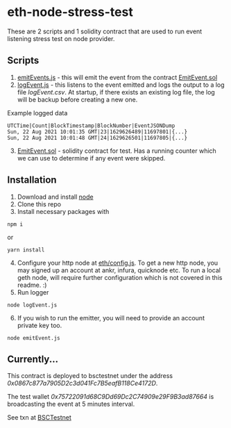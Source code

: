 # eth-node-stress-test

These are 2 scripts and 1 solidity contract that are used to run event listening stress test on node provider.

## Scripts

1. [emitEvents.js](emitEvents.js) - this will emit the event from the contract [EmitEvent.sol](EmitEvent.sol)
2. [logEvent.js](logEvent.js) - this listens to the event emitted and logs the output to a log file *logEvent.csv*. At startup, if there exists an existing log file, the log will be backup before creating a new one. 

Example logged data
```
UTCTime|Count|BlockTimestamp|BlockNumber|EventJSONDump
Sun, 22 Aug 2021 10:01:35 GMT|23|1629626489|11697801|{...}
Sun, 22 Aug 2021 10:01:48 GMT|24|1629626501|11697805|{...}

```
3. [EmitEvent.sol](EmitEvent.sol) - solidity contract for test. Has a running counter which we can use to determine if any event were skipped. 

## Installation

1. Download and install [node](nodejs.org)
2. Clone this repo
3. Install necessary packages with 

```
npm i
```

or 

```
yarn install
```
4. Configure your http node at [eth/config.js](eth/config.js). To get a new http node, you may signed up an account at ankr, infura, quicknode etc. To run a local geth node, will require further configuration which is not covered in this readme. :)
5. Run logger
```
node logEvent.js
```
6. If you wish to run the emitter, you will need to provide an account private key too. 

```
node emitEvent.js
```

## Currently...

This contract is deployed to bsctestnet under the address *0x0867c877a7905D2c3d041Fc7B5eafB118Ce4172D*.

The test wallet *0x75722091d68C9Dd69Dc2C74909e29F9B3ad87664* is broadcasting the event at 5 minutes interval.

See txn at [BSCTestnet](https://testnet.bscscan.com/address/0x0867c877a7905d2c3d041fc7b5eafb118ce4172d)
